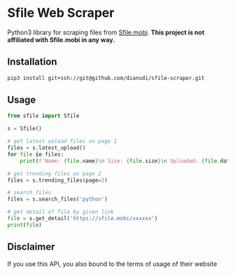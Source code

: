 # Sfile Web Scraper

Python3 library for scraping files from [Sfile.mobi](https://sfile.mobi).
**This project is not affiliated with Sfile.mobi in any way.**

## Installation

```sh
pip3 install git+ssh://git@github.com/dianudi/sfile-scraper.git
```

## Usage

```python
from sfile import Sfile

s = Sfile()

# get latest uoload files on page 1
files = s.latest_upload()
for file in files:
    print(f'Name: {file.name}\n Size: {file.size}\n Uploaded: {file.date}\n Downloaded: {file.download_count}\n Direct Download Link: ${file.download_link}')

# get trending files on page 2
files = s.trending_files(page=2)

# search files
files = s.search_files('python')

# get detail of file by given link
file = s.get_detail('https://sfile.mobi/xxxxxx')
print(file)

```

## Disclaimer

If you use this API, you also bound to the terms of usage of their website
